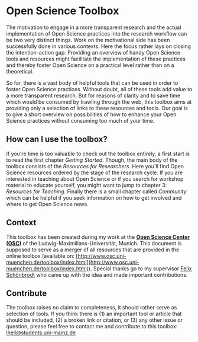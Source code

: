# Open Science Toolbox
The motivation to engage in a more transparent research and the actual implementation of Open Science practices into the research workflow can be two very distinct things. Work on the motivational side has been successfully done in various contexts. Here the focus rather lays on closing the intention-action gap. Providing an overview of handy Open Science tools and resources might facilitate the implementation of these practices and thereby foster Open Science on a practical level rather than on a theoretical.

So far, there is a vast body of helpful tools that can be used in order to foster Open Science practices. Without doubt, all of these tools add value to a more transparent research. But for reasons of clarity and to save time which would be consumed by trawling through the web, this toolbox aims at providing only a selection of links to these resources and tools. Our goal is to give a short overview on possibilities of how to enhance your Open Science practices without consuming too much of your time.

## How can I use the toolbox?
If you're time is too valuable to check out the toolbox entirely, a first start is to read the first chapter _Getting Started_. Though, the main body of the toolbox consists of the _Resources for Researchers_. Here you'll find Open Science resources ordered by the stage of the research cycle.
If you are interested in teaching about Open Science or if you search for workshop material to educate yourself, you might want to jump to chapter 3: _Resources for Teaching_. Finally there is a small chapter called _Community_ which can be helpful if you seek information on how to get involved and where to get Open Science news.

## Context
This toolbox has been created during my work at the [**Open Science Center (OSC)**](http://www.osc.uni-muenchen.de/index.html) of the Ludwig-Maximilians-Universität, Munich. This document is supposed to serve as a merger of all resources that are provided in the online toolbox (available on: [http://www.osc.uni-muenchen.de/toolbox/index.html](http://www.osc.uni-muenchen.de/toolbox/index.html)). Special thanks go to my supervisor [Felix Schönbrodt](http://www.osc.uni-muenchen.de/members/individual-members/schoenbrodt/index.html) who came up with the idea and made important contributions.

## Contribute
The toolbox raises no claim to completeness, it should rather serve as selection of tools. If you think there is (1) an important tool or article that should be included, (2) a broken link or citation, or (3) any other issue or question, please feel free to contact me and contribute to this toolbox: [lheil@students.uni-mainz.de](mailto:lheil@students.uni-mainz.de)


